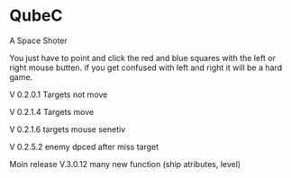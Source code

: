 # QubeC
A Space Shoter

You just have to point and click the red and blue squares with the left or right mouse butten.
if you get confused with left and right it will be a hard game.

V 0.2.0.1 Targets not move

V 0.2.1.4 Targets move 

V 0.2.1.6 targets mouse senetiv

V 0.2.5.2 enemy dpced after miss target

Moin release V.3.0.12 many new function (ship atributes, level)

